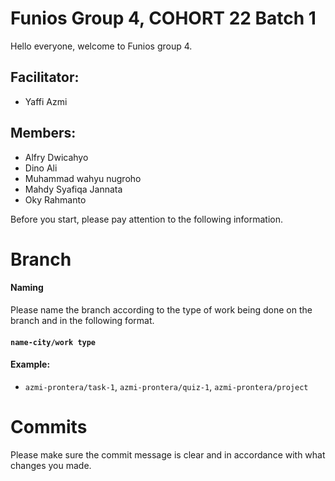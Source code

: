 # Funios Group 4, COHORT 22 Batch 1

Hello everyone, welcome to Funios group 4.


## Facilitator: 
* Yaffi Azmi

## Members:
* Alfry Dwicahyo
* Dino Ali
* Muhammad wahyu nugroho
* Mahdy Syafiqa Jannata
* Oky Rahmanto

Before you start, please pay attention to the following information.

# Branch
#### Naming
Please name the branch according to the type of work being done on the branch and in the following format.
#### `name-city/work type`
#### Example:
* `azmi-prontera/task-1`, `azmi-prontera/quiz-1`, `azmi-prontera/project`

# Commits
Please make sure the commit message is clear and in accordance with what changes you made.
